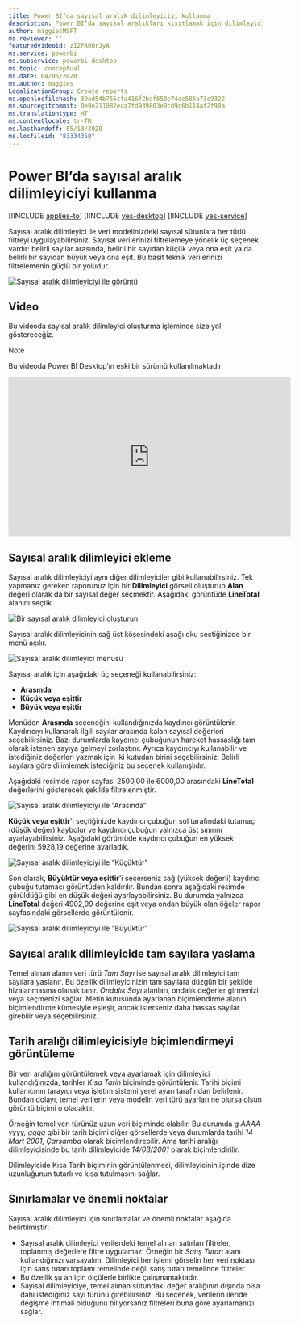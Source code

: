 ```yaml
---
title: Power BI’da sayısal aralık dilimleyiciyi kullanma
description: Power BI’da sayısal aralıkları kısıtlamak için dilimleyici kullanmayı öğrenin.
author: maggiesMSFT
ms.reviewer: ''
featuredvideoid: zIZPA0UrJyA
ms.service: powerbi
ms.subservice: powerbi-desktop
ms.topic: conceptual
ms.date: 04/06/2020
ms.author: maggies
LocalizationGroup: Create reports
ms.openlocfilehash: 39ad54b755cfa416f2baf658e74ee506a73c9322
ms.sourcegitcommit: 0e9e211082eca7fd939803e0cd9c6b114af2f90a
ms.translationtype: HT
ms.contentlocale: tr-TR
ms.lasthandoff: 05/13/2020
ms.locfileid: "83334350"
---
```

# <a name="use-the-numeric-range-slicer-in-power-bi"></a>Power BI’da sayısal aralık dilimleyiciyi kullanma

[!INCLUDE [applies-to](../includes/applies-to.md)] [!INCLUDE [yes-desktop](../includes/yes-desktop.md)] [!INCLUDE [yes-service](../includes/yes-service.md)]

Sayısal aralık dilimleyici ile veri modelinizdeki sayısal sütunlara her türlü filtreyi uygulayabilirsiniz. Sayısal verilerinizi filtrelemeye yönelik üç seçenek vardır: belirli sayılar arasında, belirli bir sayıdan küçük veya ona eşit ya da belirli bir sayıdan büyük veya ona eşit. Bu basit teknik verilerinizi filtrelemenin güçlü bir yoludur.

![Sayısal aralık dilimleyiciyi ile görüntü](media/desktop-slicer-numeric-range/desktop-slicer-numeric-range-0.png)

## <a name="video"></a>Video

Bu videoda sayısal aralık dilimleyici oluşturma işleminde size yol göstereceğiz.

> [!NOTE]
> Bu videoda Power BI Desktop’ın eski bir sürümü kullanılmaktadır.

<iframe width="560" height="315" src="https://www.youtube.com/embed/zIZPA0UrJyA" frameborder="0" allowfullscreen></iframe> 


## <a name="add-a-numeric-range-slicer"></a>Sayısal aralık dilimleyici ekleme

Sayısal aralık dilimleyiciyi aynı diğer dilimleyiciler gibi kullanabilirsiniz. Tek yapmanız gereken raporunuz için bir **Dilimleyici** görseli oluşturup **Alan** değeri olarak da bir sayısal değer seçmektir. Aşağıdaki görüntüde **LineTotal** alanını seçtik.

![Bir sayısal aralık dilimleyici oluşturun](media/desktop-slicer-numeric-range/desktop-slicer-numeric-range-1-create.png)

Sayısal aralık dilimleyicinin sağ üst köşesindeki aşağı oku seçtiğinizde bir menü açılır.

![Sayısal aralık dilimleyici menüsü](media/desktop-slicer-numeric-range/desktop-slicer-numeric-range-2-between.png)

Sayısal aralık için aşağıdaki üç seçeneği kullanabilirsiniz:

* **Arasında**
* **Küçük veya eşittir**
* **Büyük veya eşittir**

Menüden **Arasında** seçeneğini kullandığınızda kaydırıcı görüntülenir. Kaydırıcıyı kullanarak ilgili sayılar arasında kalan sayısal değerleri seçebilirsiniz. Bazı durumlarda kaydırıcı çubuğunun hareket hassaslığı tam olarak istenen sayıya gelmeyi zorlaştırır. Ayrıca kaydırıcıyı kullanabilir ve istediğiniz değerleri yazmak için iki kutudan birini seçebilirsiniz. Belirli sayılara göre dilimlemek istediğiniz bu seçenek kullanışlıdır.

Aşağıdaki resimde rapor sayfası 2500,00 ile 6000,00 arasındaki **LineTotal** değerlerini gösterecek şekilde filtrelenmiştir.

![Sayısal aralık dilimleyiciyi ile “Arasında”](media/desktop-slicer-numeric-range/desktop-slicer-numeric-range-3-between-range.png)

**Küçük veya eşittir**'i seçtiğinizde kaydırıcı çubuğun sol tarafındaki tutamaç (düşük değer) kaybolur ve kaydırıcı çubuğun yalnızca üst sınırını ayarlayabilirsiniz. Aşağıdaki görüntüde kaydırıcı çubuğun en yüksek değerini 5928,19 değerine ayarladık.

![Sayısal aralık dilimleyiciyi ile “Küçüktür”](media/desktop-slicer-numeric-range/desktop-slicer-numeric-range-4-less-than.png)

Son olarak, **Büyüktür veya eşittir**'i seçerseniz sağ (yüksek değerli) kaydırıcı çubuğu tutamacı görüntüden kaldırılır. Bundan sonra aşağıdaki resimde görüldüğü gibi en düşük değeri ayarlayabilirsiniz. Bu durumda yalnızca **LineTotal** değeri 4902,99 değerine eşit veya ondan büyük olan öğeler rapor sayfasındaki görsellerde görüntülenir.

![Sayısal aralık dilimleyiciyi ile “Büyüktür”](media/desktop-slicer-numeric-range/desktop-slicer-numeric-range-5-greater-than.png)

## <a name="snap-to-whole-numbers-with-the-numeric-range-slicer"></a>Sayısal aralık dilimleyicide tam sayılara yaslama

Temel alınan alanın veri türü *Tam Sayı* ise sayısal aralık dilimleyici tam sayılara yaslanır. Bu özellik dilimleyicinizin tam sayılara düzgün bir şekilde hizalanmasına olanak tanır. *Ondalık Sayı* alanları, ondalık değerler girmenizi veya seçmenizi sağlar. Metin kutusunda ayarlanan biçimlendirme alanın biçimlendirme kümesiyle eşleşir, ancak isterseniz daha hassas sayılar girebilir veya seçebilirsiniz.

## <a name="display-formatting-with-the-date-range-slicer"></a>Tarih aralığı dilimleyicisiyle biçimlendirmeyi görüntüleme

Bir veri aralığını görüntülemek veya ayarlamak için dilimleyici kullandığınızda, tarihler *Kısa Tarih* biçiminde görüntülenir. Tarihi biçimi kullanıcının tarayıcı veya işletim sistemi yerel ayarı tarafından belirlenir. Bundan dolayı, temel verilerin veya modelin veri türü ayarları ne olursa olsun görüntü biçimi o olacaktır.

Örneğin temel veri türünüz uzun veri biçiminde olabilir. Bu durumda *g AAAA yyyy, gggg* gibi bir tarih biçimi diğer görsellerde veya durumlarda tarihi *14 Mart 2001, Çarşamba* olarak biçimlendirebilir. Ama tarihi aralığı dilimleyicisinde bu tarih dilimleyicide *14/03/2001* olarak biçimlendirilir.

Dilimleyicide Kısa Tarih biçiminin görüntülenmesi, dilimleyicinin içinde dize uzunluğunun tutarlı ve kısa tutulmasını sağlar.

## <a name="limitations-and-considerations"></a>Sınırlamalar ve önemli noktalar

Sayısal aralık dilimleyici için sınırlamalar ve önemli noktalar aşağıda belirtilmiştir:

* Sayısal aralık dilimleyici verilerdeki temel alınan satırları filtreler, toplanmış değerlere filtre uygulamaz. Örneğin bir *Satış Tutarı* alanı kullandığınızı varsayalım. Dilimleyici her işlemi görselin her veri noktası için satış tutarı toplamı temelinde değil satış tutarı temelinde filtreler.
* Bu özellik şu an için ölçülerle birlikte çalışmamaktadır.
* Sayısal dilimleyiciye, temel alınan sütundaki değer aralığının dışında olsa dahi istediğiniz sayı türünü girebilirsiniz. Bu seçenek, verilerin ileride değişme ihtimali olduğunu biliyorsanız filtreleri buna göre ayarlamanızı sağlar.
